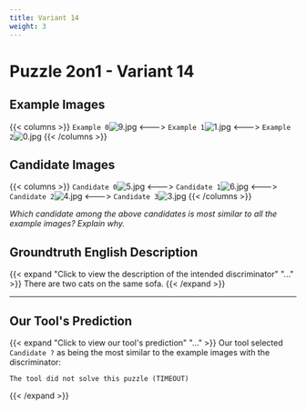 ```yaml
---
title: Variant 14
weight: 3
---
```


# Puzzle 2on1 - Variant 14

## Example Images
{{< columns >}}
`Example 0`![9.jpg](/natscene-data/images/9.jpg)
<--->
`Example 1`![1.jpg](/natscene-data/images/1.jpg)
<--->
`Example 2`![0.jpg](/natscene-data/images/0.jpg)
{{< /columns >}}

## Candidate Images
{{< columns >}}
`Candidate 0`![5.jpg](/natscene-data/images/5.jpg)
<--->
`Candidate 1`![6.jpg](/natscene-data/images/6.jpg)
<--->
`Candidate 2`![4.jpg](/natscene-data/images/4.jpg)
<--->
`Candidate 3`![3.jpg](/natscene-data/images/3.jpg)
{{< /columns >}}

*Which candidate among the above candidates is most similar to all the example images? Explain why.*

## Groundtruth English Description

{{< expand "Click to view the description of the intended discriminator" "..." >}}
There are two cats on the same sofa.
{{< /expand >}}

---



## Our Tool's Prediction

{{< expand "Click to view our tool's prediction" "..." >}}
Our tool selected `Candidate ?` as being the most similar to the example images with the discriminator:
```plaintext
The tool did not solve this puzzle (TIMEOUT)
```
{{< /expand >}}
